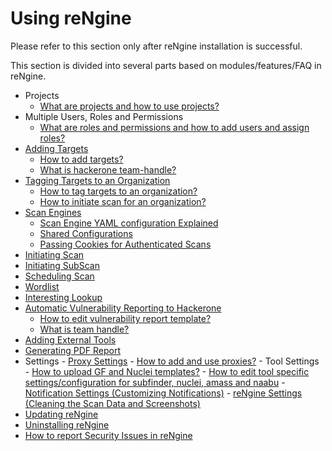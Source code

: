 # Using reNgine

Please refer to this section only after reNgine installation is successful.

This section is divided into several parts based on modules/features/FAQ in reNgine.

- Projects
    - [What are projects and how to use projects?](/usage/projects)
- Multiple Users, Roles and Permissions
    - [What are roles and permissions and how to add users and assign roles?](/usage/roles_perms)
- [Adding Targets](/usage/targets)
    - [How to add targets?](/usage/targets/#adding-individual-targets)
    - [What is hackerone team-handle?](/usage/targets/#what-is-team-handle)
- [Tagging Targets to an Organization](/usage/organization)
    - [How to tag targets to an organization?](/usage/organization/#adding-organization)
    - [How to initiate scan for an organization?](/usage/organization/#initiating-scan-on-organization)
- [Scan Engines](/usage/scan_engine)
    - [Scan Engine YAML configuration Explained](/usage/scan_engine/#detailed-guide-on-configuring-scan-engines)
    - [Shared Configurations](/usage/scan_engine/#shared-scan-configuration)
    - [Passing Cookies for Authenticated Scans](/usage/scan_engine/#passing-cookies-for-authenticated-scans)
- [Initiating Scan](/usage/scan_target/#quick-scan)
- [Initiating SubScan](/usage/subscan)
- [Scheduling Scan](/usage/scan_target/#schedule-scan)
- [Wordlist](/usage/wordlist/#adding-new-wordlist)
- [Interesting Lookup](/usage/interesting/)
- [Automatic Vulnerability Reporting to Hackerone](/usage/hackerone/)
    - [How to edit vulnerability report template?](/usage/hackerone/#vulnerability-report-template)
    - [What is team handle?](/usage/hackerone/#what-is-team_handle)
- [Adding External Tools](/usage/external-tool)
- [Generating PDF Report](/usage/report)
- Settings
      - [Proxy Settings](/usage/proxy/)
          - [How to add and use proxies?](/usage/proxy/#adding-proxies)
      - Tool Settings
          - [How to upload GF and Nuclei templates?](/usage/tool_conf/#uploading-custom-gf-patterns-and-nuclei-templates)
          - [How to edit tool specific settings/configuration for subfinder, nuclei, amass and naabu](/usage/tool_conf/#editing-tool-configurations)
      - [Notification Settings (Customizing Notifications)](/usage/notification/)
      - [reNgine Settings (Cleaning the Scan Data and Screenshots)](/usage/settings/)
- [Updating reNgine ](../update/index.md)
- [Uninstalling reNgine ](../uninstall/index.md)
- [How to report Security Issues in reNgine](../security/index.md)
